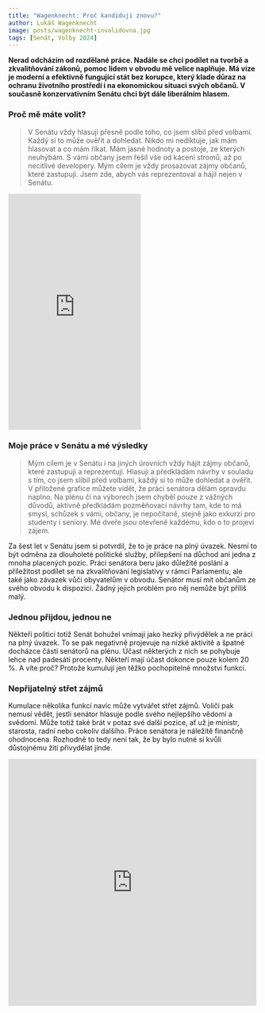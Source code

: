 ```yaml
---
title: "Wagenknecht: Proč kandiduji znovu?"
author: Lukáš Wagenknecht
image: posts/wagenknecht-invalidovna.jpg
tags: [Senát, Volby 2024]
---
```


**Nerad odcházím od rozdělané práce. Nadále se chci podílet na tvorbě a zkvalitňování zákonů, pomoc lidem v obvodu mě velice naplňuje. Má vize je moderní a efektivně fungující stát bez korupce, který klade důraz na ochranu životního prostředí i na ekonomickou situaci svých občanů. V současně konzervativním Senátu chci být dále liberálním hlasem.**

### Proč mě máte volit?
> V Senátu vždy hlasuji přesně podle toho, co jsem slíbil před volbami. Každý si to může ověřit a dohledat. Nikdo mi nediktuje, jak mám hlasovat a co mám říkat. Mám jasné hodnoty a postoje, ze kterých neuhýbám. S vámi občany jsem řešil vše od kácení stromů, až po necitlivé developery. Mým cílem je vždy prosazovat zájmy občanů, které zastupuji. Jsem zde, abych vás reprezentoval a hájil nejen v Senátu.

<iframe src="https://www.facebook.com/plugins/video.php?height=476&href=https%3A%2F%2Fwww.facebook.com%2FWagenknechtLuk%2Fvideos%2F1070722271092842%2F&show_text=false&width=267&t=0" width="267" height="476" style="border:none;overflow:hidden" scrolling="no" frameborder="0" allowfullscreen="true" allow="autoplay; clipboard-write; encrypted-media; picture-in-picture; web-share" allowFullScreen="true"></iframe>

### Moje práce v Senátu a mé výsledky
> Mým cílem je v Senátu i na jiných úrovních vždy hájit zájmy občanů, které zastupuji a reprezentuji.  Hlasuji a předkládám návrhy v souladu s tím, co jsem slíbil před volbami, každý si to může dohledat a ověřit. V přiložené grafice můžete vidět, že práci senátora dělám opravdu naplno. Na plénu či na výborech jsem chyběl pouze z vážných důvodů, aktivně předkládám pozměňovací návrhy tam, kde to má smysl, schůzek s vámi, občany, je nepočítaně, stejně jako exkurzí pro studenty i seniory. Mé dveře jsou otevřené každému, kdo o to projeví zájem.

Za šest let v Senátu jsem si potvrdil, že to je práce na plný úvazek. Nesmí to být odměna za dlouholeté politické služby, přilepšení na důchod ani jedna z mnoha placených pozic. Práci senátora beru jako důležité poslání a příležitost podílet se na zkvalitňování legislativy v rámci Parlamentu, ale také jako závazek vůči obyvatelům v obvodu. Senátor musí mít občanům ze svého obvodu k dispozici. Žádný jejich problém pro něj nemůže být příliš malý.

### Jednou přijdou, jednou ne
Někteří politici totiž Senát bohužel vnímají jako hezký přivýdělek a ne práci na plný úvazek. To se pak negativně projevuje na nízké aktivitě a špatné docházce části senátorů na plénu. Účast některých z nich se pohybuje lehce nad padesáti procenty. Někteří mají účast dokonce pouze kolem 20 %. A víte proč? Protože kumulují jen těžko pochopitelné množství funkcí.

### Nepřijatelný střet zájmů
Kumulace několika funkcí navíc může vytvářet střet zájmů. Voliči pak nemusí vědět, jestli senátor hlasuje podle svého nejlepšího vědomí a svědomí. Může totiž také brát v potaz své další pozice, ať už je ministr, starosta, radní nebo cokoliv dalšího. Práce senátora je náležitě finančně ohodnocena. Rozhodně to tedy není tak, že by bylo nutné si kvůli důstojnému žití přivydělat jinde.

<iframe src="https://www.facebook.com/plugins/post.php?href=https%3A%2F%2Fwww.facebook.com%2FWagenknechtLuk%2Fposts%2Fpfbid02CRMKYf14nxhwFq9jabWps9SPiYEBVXmpW8fRu4242qtvdQkZC7qZHhLgm1Y3NMuBl&show_text=false&width=500" width="500" height="498" style="border:none;overflow:hidden" scrolling="no" frameborder="0" allowfullscreen="true" allow="autoplay; clipboard-write; encrypted-media; picture-in-picture; web-share"></iframe>
